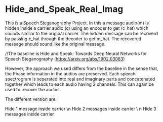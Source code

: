 # Hide_and_Speak_Real_Imag

This is a Speech Steganography Project. In this a message audio(m) is hidden inside a carrier audio (c) using an encoder to get (c_hat) which sounds similar to the original carrier. The hidden message can be recoverd by passing c_hat through the decoder to get m_hat. The recovered message should sound like the original message.

//The baseline is Hide and Speak: Towards Deep Neural Networks for Speech Steganography (https://arxiv.org/abs/1902.03083)

However, the approach we used differs from the baseline in the sense that, the Phase information in the audios are preserved. Each speech spectrogram is seperated into real and imaginary parts and concatenated together which leads to each audio having 2 channels. This can again be used to recover the audios.


The different version are: 

Hide 1 message inside carrier \n
Hide 2 messages inside carrier \ n
Hide 3 messages inside carrier
